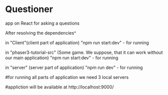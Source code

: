 # Questioner
app on React for asking a questions

After resolving the dependencies^

  in "Client"(client part of application)
      "npm run start:dev" - for running
  
  in "phaser3-tutorial-src" (Some game. We suppose, that it can work without our main application)
     "npm run start:dev" - for running
  
  in "server" (server part of application) 
      "npm run dev" - for running
      
  #for running all parts of application we need 3 local servers
      
  #appliction will be available at http://localhost:9000/
